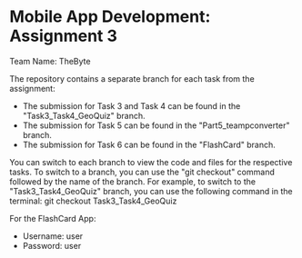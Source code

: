 # Mobile App Development: Assignment 3 

Team Name: TheByte

The repository contains a separate branch for each task from the assignment:

- The submission for Task 3 and Task 4 can be found in the "Task3_Task4_GeoQuiz" branch.
- The submission for Task 5 can be found in the "Part5_teampconverter" branch.
- The submission for Task 6 can be found in the "FlashCard" branch.

You can switch to each branch to view the code and files for the respective tasks. To switch to a branch, you can use the "git checkout" command followed by the name of the branch. For example, to switch to the "Task3_Task4_GeoQuiz" branch, you can use the following command in the terminal: git checkout Task3_Task4_GeoQuiz

For the FlashCard App:

- Username: user
- Password: user
